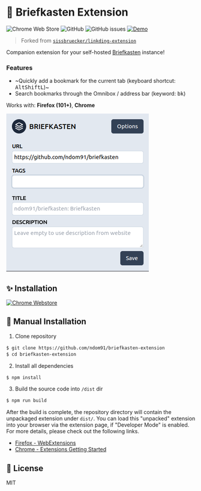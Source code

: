 # 📌 Briefkasten Extension

![Chrome Web Store](https://img.shields.io/chrome-web-store/rating/aighkhofochfjejmhjfkgjfpkpgmjlnd?style=flat-square)
![GitHub](https://img.shields.io/github/license/ndom91/briefkasten-extension?style=flat-square)
![GitHub issues](https://img.shields.io/github/issues/ndom91/briefkasten-extension?style=flat-square)
[![Demo](https://img.shields.io/badge/demo-instance-green?style=flat-square)](https://briefkasten.vercel.app)

> Forked from [`sissbruecker/linkding-extension`](https://github.com/sissbruecker/linkding-extension)

Companion extension for your self-hosted [Briefkasten](https://github.com/ndom91/briefkasten) instance!

### Features

- ~Quickly add a bookmark for the current tab (keyboard shortcut: <kbd>Alt</kbd><kbd>Shift</kbd><kbd>L</kbd>)~
- Search bookmarks through the Omnibox / address bar (keyword: <kbd>bk</kbd>)

Works with: **Firefox (101+)**, **Chrome**

![Screenshot](/docs/screenshot.png)

## ✨ Installation

[![Chrome Webstore](https://raw.githubusercontent.com/z0ccc/Upvote-Anywhere/master/promo/chrome.png)](https://chrome.google.com/webstore/detail/briefkasten-bookmarks/aighkhofochfjejmhjfkgjfpkpgmjlnd)

## 🧰 Manual Installation

1. Clone repository

```bash
$ git clone https://github.com/ndom91/briefkasten-extension
$ cd briefkasten-extension
```

2. Install all dependencies

```sh
$ npm install
```

3. Build the source code into `/dist` dir

```sh
$ npm run build
```

After the build is complete, the repository directory will contain the unpackaged extension under `dist/`. You can load this "unpacked" extension into your browser via the extension page, if "Developer Mode" is enabled. For more details, please check out the following links.

- [Firefox - WebExtensions](https://developer.mozilla.org/en-US/docs/Mozilla/Add-ons/WebExtensions/Your_first_WebExtension#installing)
- [Chrome - Extensions Getting Started](https://developer.chrome.com/docs/extensions/mv3/getstarted/#manifest)

## 📝 License

MIT
